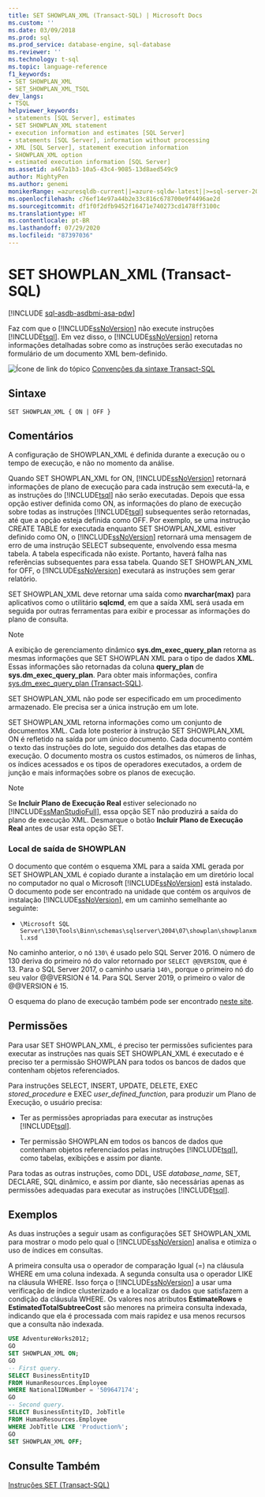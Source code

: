 ```yaml
---
title: SET SHOWPLAN_XML (Transact-SQL) | Microsoft Docs
ms.custom: ''
ms.date: 03/09/2018
ms.prod: sql
ms.prod_service: database-engine, sql-database
ms.reviewer: ''
ms.technology: t-sql
ms.topic: language-reference
f1_keywords:
- SET SHOWPLAN_XML
- SET_SHOWPLAN_XML_TSQL
dev_langs:
- TSQL
helpviewer_keywords:
- statements [SQL Server], estimates
- SET SHOWPLAN_XML statement
- execution information and estimates [SQL Server]
- statements [SQL Server], information without processing
- XML [SQL Server], statement execution information
- SHOWPLAN_XML option
- estimated execution information [SQL Server]
ms.assetid: a467a1b3-10a5-43c4-9085-13d8aed549c9
author: MightyPen
ms.author: genemi
monikerRange: =azuresqldb-current||=azure-sqldw-latest||>=sql-server-2016||=sqlallproducts-allversions||>=sql-server-linux-2017||=azuresqldb-mi-current
ms.openlocfilehash: c76ef14e97a44b2e33c816c678700e9f4496ae2d
ms.sourcegitcommit: df1f0f2dfb9452f16471e740273cd1478ff3100c
ms.translationtype: HT
ms.contentlocale: pt-BR
ms.lasthandoff: 07/29/2020
ms.locfileid: "87397036"
---
```

# <a name="set-showplan_xml-transact-sql"></a>SET SHOWPLAN_XML (Transact-SQL)

[!INCLUDE [sql-asdb-asdbmi-asa-pdw](../../includes/applies-to-version/sql-asdb-asdbmi-asa.md)]

Faz com que o [!INCLUDE[ssNoVersion](../../includes/ssnoversion-md.md)] não execute instruções [!INCLUDE[tsql](../../includes/tsql-md.md)]. Em vez disso, o [!INCLUDE[ssNoVersion](../../includes/ssnoversion-md.md)] retorna informações detalhadas sobre como as instruções serão executadas no formulário de um documento XML bem-definido.

![Ícone de link do tópico](../../database-engine/configure-windows/media/topic-link.gif "Ícone de link do tópico") [Convenções da sintaxe Transact-SQL](../../t-sql/language-elements/transact-sql-syntax-conventions-transact-sql.md)

## <a name="syntax"></a>Sintaxe

```syntaxsql
SET SHOWPLAN_XML { ON | OFF }
```

## <a name="remarks"></a>Comentários

A configuração de SHOWPLAN_XML é definida durante a execução ou o tempo de execução, e não no momento da análise.

Quando SET SHOWPLAN_XML for ON, [!INCLUDE[ssNoVersion](../../includes/ssnoversion-md.md)] retornará informações de plano de execução para cada instrução sem executá-la, e as instruções do [!INCLUDE[tsql](../../includes/tsql-md.md)] não serão executadas. Depois que essa opção estiver definida como ON, as informações do plano de execução sobre todas as instruções [!INCLUDE[tsql](../../includes/tsql-md.md)] subsequentes serão retornadas, até que a opção esteja definida como OFF. Por exemplo, se uma instrução CREATE TABLE for executada enquanto SET SHOWPLAN_XML estiver definido como ON, o [!INCLUDE[ssNoVersion](../../includes/ssnoversion-md.md)] retornará uma mensagem de erro de uma instrução SELECT subsequente, envolvendo essa mesma tabela. A tabela especificada não existe. Portanto, haverá falha nas referências subsequentes para essa tabela. Quando SET SHOWPLAN_XML for OFF, o [!INCLUDE[ssNoVersion](../../includes/ssnoversion-md.md)] executará as instruções sem gerar relatório.

SET SHOWPLAN_XML deve retornar uma saída como **nvarchar(max)** para aplicativos como o utilitário **sqlcmd**, em que a saída XML será usada em seguida por outras ferramentas para exibir e processar as informações do plano de consulta.

> [!NOTE]
> A exibição de gerenciamento dinâmico **sys.dm_exec_query_plan** retorna as mesmas informações que SET SHOWPLAN XML para o tipo de dados **XML**. Essas informações são retornadas da coluna **query_plan** de **sys.dm_exec_query_plan**. Para obter mais informações, confira [sys.dm_exec_query_plan &#40;Transact-SQL&#41;](../../relational-databases/system-dynamic-management-views/sys-dm-exec-query-plan-transact-sql.md).

SET SHOWPLAN_XML não pode ser especificado em um procedimento armazenado. Ele precisa ser a única instrução em um lote.

SET SHOWPLAN_XML retorna informações como um conjunto de documentos XML. Cada lote posterior à instrução SET SHOWPLAN_XML ON é refletido na saída por um único documento. Cada documento contém o texto das instruções do lote, seguido dos detalhes das etapas de execução. O documento mostra os custos estimados, os números de linhas, os índices acessados e os tipos de operadores executados, a ordem de junção e mais informações sobre os planos de execução.

> [!NOTE]
> Se **Incluir Plano de Execução Real** estiver selecionado no [!INCLUDE[ssManStudioFull](../../includes/ssmanstudiofull-md.md)], essa opção SET não produzirá a saída do plano de execução XML. Desmarque o botão **Incluir Plano de Execução Real** antes de usar esta opção SET.

### <a name="location-of-showplan-output"></a>Local de saída de SHOWPLAN

O documento que contém o esquema XML para a saída XML gerada por SET SHOWPLAN_XML é copiado durante a instalação em um diretório local no computador no qual o Microsoft [!INCLUDE[ssNoVersion](../../includes/ssnoversion-md.md)] está instalado. O documento pode ser encontrado na unidade que contém os arquivos de instalação [!INCLUDE[ssNoVersion](../../includes/ssnoversion-md.md)], em um caminho semelhante ao seguinte:

- `\Microsoft SQL Server\130\Tools\Binn\schemas\sqlserver\2004\07\showplan\showplanxml.xsd`

No caminho anterior, o nó `130\` é usado pelo SQL Server 2016. O número de 130 deriva do primeiro nó do valor retornado por `SELECT @@VERSION`, que é 13. Para o SQL Server 2017, o caminho usaria `140\`, porque o primeiro nó do seu valor @@VERSION é 14. Para SQL Server 2019, o primeiro o valor de @@VERSION é 15.

O esquema do plano de execução também pode ser encontrado [neste site](https://go.microsoft.com/fwlink/?linkid=43100&clcid=0x409).

## <a name="permissions"></a>Permissões

Para usar SET SHOWPLAN_XML, é preciso ter permissões suficientes para executar as instruções nas quais SET SHOWPLAN_XML é executado e é preciso ter a permissão SHOWPLAN para todos os bancos de dados que contenham objetos referenciados.

Para instruções SELECT, INSERT, UPDATE, DELETE, EXEC *stored_procedure* e EXEC *user_defined_function*, para produzir um Plano de Execução, o usuário precisa:

- Ter as permissões apropriadas para executar as instruções [!INCLUDE[tsql](../../includes/tsql-md.md)].

- Ter permissão SHOWPLAN em todos os bancos de dados que contenham objetos referenciados pelas instruções [!INCLUDE[tsql](../../includes/tsql-md.md)], como tabelas, exibições e assim por diante.

Para todas as outras instruções, como DDL, USE *database_name*, SET, DECLARE, SQL dinâmico, e assim por diante, são necessárias apenas as permissões adequadas para executar as instruções [!INCLUDE[tsql](../../includes/tsql-md.md)].

## <a name="examples"></a>Exemplos

As duas instruções a seguir usam as configurações SET SHOWPLAN_XML para mostrar o modo pelo qual o [!INCLUDE[ssNoVersion](../../includes/ssnoversion-md.md)] analisa e otimiza o uso de índices em consultas.

A primeira consulta usa o operador de comparação Igual (=) na cláusula WHERE em uma coluna indexada. A segunda consulta usa o operador LIKE na cláusula WHERE. Isso força o [!INCLUDE[ssNoVersion](../../includes/ssnoversion-md.md)] a usar uma verificação de índice clusterizado e a localizar os dados que satisfazem a condição da cláusula WHERE. Os valores nos atributos **EstimateRows** e **EstimatedTotalSubtreeCost** são menores na primeira consulta indexada, indicando que ela é processada com mais rapidez e usa menos recursos que a consulta não indexada.

```sql
USE AdventureWorks2012;
GO
SET SHOWPLAN_XML ON;
GO
-- First query.
SELECT BusinessEntityID
FROM HumanResources.Employee
WHERE NationalIDNumber = '509647174';
GO
-- Second query.
SELECT BusinessEntityID, JobTitle
FROM HumanResources.Employee
WHERE JobTitle LIKE 'Production%';
GO
SET SHOWPLAN_XML OFF;
```

## <a name="see-also"></a>Consulte Também

[Instruções SET &#40;Transact-SQL&#41;](../../t-sql/statements/set-statements-transact-sql.md)
